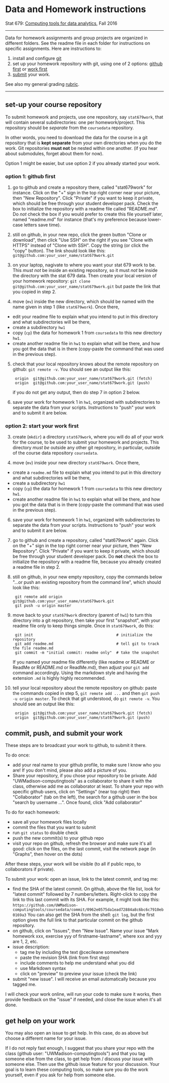 Data and Homework instructions
==============================

Stat 679: [Computing tools for data analytics](http://cecileane.github.io/computingtools),
Fall 2016

---

Data for homework assignments and group projects
are organized in different folders. See the readme file
in each folder for instructions on specific assignments.
Here are instructions to:

1. install and configure
[git](http://cecileane.github.io/computingtools/pages/git.html)
2. set up your homework repository with git,
  using one of 2 options: [github first](#option-1-github-first) or
  [work first](#option-2-start-your-work-first)
3. [submit](#commit-push-and-submit-your-work) your work.

See also my general grading [rubric](rubric.md).

---

## set-up your course repository

To submit homework and projects, use one repository, say `stat679work`,
that will contain several subdirectories: one per homework/project.
This repository should be *separate* from the `coursedata` repository.

In other words, you need to download the data for the course in a git repository
that is **kept separate** from your own directories when you do the work.
Git repositories **must not** be nested within one another.
(if you hear about submodules, forget about them for now).

Option 1 might be easier, but use
option 2 if you already started your work.

### option 1: github first

1. go to github and create a repository there, called "stat679work"
  for instance. Click on the "+" sign in the top right corner near your picture,
  then "New Repository". Click "Private" if you want to keep it private, which
  should be free through your student developer pack. Check the box to initialize
  the repository with a readme file called "README.md". Do *not* check the box
  if you would prefer to create this file yourself later, named "readme.md"
  for instance (that's my preference because lower-case letters save time).

2. still on github, in your new repo, click the green button "Clone or download",
  then click "Use SSH" on the right if you see "Clone with HTTPS" instead
  of "Clone with SSH". Copy the string (or click the "copy" button). The link
  should look like this:
  `git@github.com:your_user_name/stat679work.git`

3. on your laptop, nagivate to where you want your stat 679 work to be.
  This *must not* be inside an existing repository, so it must *not* be
  inside the directory with the stat 679 data. Then create your local
  version of your homework repository:
  `git clone git@github.com:your_user_name/stat679work.git`
  but paste the link that you copied in step 2.

4. move (`mv`) inside the new directory, which should be named with the name
  given in step 1 (like `stat679work`). Once there,
  * edit your readme file to explain what you intend to put in this directory
    and what subdirectories will be there,
  * create a subdirectory `hw1`
  * copy (`cp`) the data for homework 1 from `coursedata`
    to this new directory `hw1`.
  * create another readme file in `hw1` to explain what will be there,
    and how you got the data that is in there
    (copy-paste the command that was used in the previous step).

5. check that your local repository knows about the remote repository on github:
  `git remote -v`. You should see an output like this:

        origin	git@github.com:your_user_name/stat679work.git (fetch)
        origin	git@github.com:your_user_name/stat679work.git (push)

    if you do not get any output, then do step 7 in option 2 below.

6. save your work for homework 1 in `hw1`, organized with subdirectories
  to separate the data from your scripts. Instructions to "push" your work
  and to submit it are below.

### option 2: start your work first

3. create (`mkdir`) a directory `stat679work`, where you will do all of your work
  for the course, to be used to submit your homework and projects.
  This directory *must be* outside any other git repository, in particular,
  outside of the course data repository `coursedata`.

4. move (`mv`) inside your new directory `stat679work`. Once there,
  * create a `readme.md` file to explain what you intend to put in this directory
    and what subdirectories will be there,
  * create a subdirectory `hw1`
  * copy (`cp`) the data for homework 1 from `coursedata`
    to this new directory `hw1`.
  * create another readme file in `hw1` to explain what will be there,
    and how you got the data that is in there
    (copy-paste the command that was used in the previous step).

6. save your work for homework 1 in `hw1`, organized with subdirectories
  to separate the data from your scripts. Instructions to "push" your work
  and to submit it are below.

1. go to github and create a repository, called "stat679work" again.
  Click on the "+" sign in the top right corner near your picture,
  then "New Repository". Click "Private" if you want to keep it private, which
  should be free through your student developer pack. Do **not** check the box
  to initialize the repository with a readme file, because you already created
  a readme file in step 2.

2. still on github, in your new empty repository,
  copy the commands below "...or push an existing repository from the command line",
  which should look like this:

        git remote add origin git@github.com:your_user_name/stat679work.git
        git push -u origin master

7. move back to your `stat679work` directory (parent of `hw1`) to turn this
  directory into a git repository, then take your first "snapshot",
  with your readme file only to keep things simple. Once in `stat679work`,
  do this:

        git init                                     # initialize the repository
        git add readme.md                            # tell git to track the file readme.md
        git commit -m "initial commit: readme only"  # take the snapshot

    If you named your readme file differently (like readme or README or ReadMe or
  README.md or ReadMe.md), then adjust your `git add` command accordingly.
  Using the markdown style and having the extension `.md`
  is highly highly recommended.

5. tell your local repository about the remote repository on github: paste
  the commands copied in step 5, `git remote add ...` and then
  `git push -u origin master`. To check that git understood, do `git remote -v`.
  You should see an output like this:

        origin	git@github.com:your_user_name/stat679work.git (fetch)
        origin	git@github.com:your_user_name/stat679work.git (push)

## commit, push, and submit your work

These steps are to broadcast your work to github, to submit it there.

To do once:

- add your real name to your github profile, to make sure I know who you are!
  If you don't mind, please also add a picture of you.
- Share your repository, if you chose your repository to be private.
  Add "UWMadison-computingtools" as a collaborator to share it with the class,
  otherwise add me as collaborator at least.
  To share your repo with specific github users, click on
  "Settings" (near top right) then "Collaborator" (tab on the left), the
  search for a github user in the box "search by username ...". Once found,
  click "Add collaborator"

To do for each homework:

- save all your homework files locally
- commit the files that you want to submit
- run `git status` to double check
- push the new commit(s) to your github repo
- visit your repo on github, refresh the browser and make sure
  it's all good: click on the files, on the last commit,
  visit the network page (in "Graphs", then hover on the dots)

After these steps, your work will be visible (to all if public repo,
to collaborators if private).

To submit your work: open an issue, link to the latest commit, and tag me:

- find the SHA of the latest commit.
  On github, above the file list, look for "latest commit" followed by 7 numbers/letters.
  Right-click to copy the link to this last commit with its SHA. For example, it might
  look like this:
  `https://github.com/UWMadison-computingtools/coursedata/commit/0962e0575da1ead72884a8c6bc6c7910eb0169a3`
  You can also get the SHA from the shell: `git log`, but the first option gives the
  full link to that particular commit on the github repository.
- on github, click on "Issues", then "New Issue". Name your issue
  "Mark homework xxx, exercise yyy of firstname-lastname", where xxx and yyy are 1, 2, etc.
- issue description:
  * tag me by including the text @cecileane somewhere
  * paste the revision SHA (link from first step)
  * include comments to help me understand what you did
  * use Markdown syntax
  * click on "preview" to preview your issue (check the link)
- submit "new issue". I will receive an email automatically because you tagged me.

I will check your work online, will run your code to make sure it works,
then provide feedback on the "issue" if needed, and close the issue when
it's all done.

## get help on your work

You may also open an issue to get help. In this case, do as above but
choose a different name for your issue.

If I do not reply fast enough, I suggest that you share your repo with
the class (github user: "UWMadison-computingtools") and that you tag
someone else from the class, to get help from / discuss your issue with
someone else. Then use the github issue feature for your discussion.
Your goal is to learn these computing tools, so make sure you do the work
yourself, even if you ask for help from someone else.
